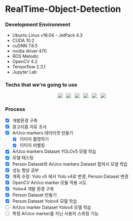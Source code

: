 # RealTime-Object-Detection

### Development Environment
- Ubuntu Linux v18.04 - JetPack 4.3
- CUDA 10.2
- cuDNN 7.6.5
- nvidia driver 470
- ROS Melodic
- OpenCV 4.2
- Tensorflow 2.3.1
- Jupyter Lab


### Techs that we're going to use
<p align="center">
  <img src="https://img.shields.io/badge/Pytorch-EE4C2C?style=flat-square&logo=Pytorch&logoColor=white"/></a> &nbsp     
  <img src="https://img.shields.io/badge/Tensorflow-FF6F00?style=flat-square&logo=Tensorflow&logoColor=white"/></a> &nbsp     
  <img src="https://img.shields.io/badge/YOLOv4-00FFFF?style=flat-square&logo=YOLO&logoColor=white"/></a> &nbsp   
  <img src="https://img.shields.io/badge/OpenCV-5C3EE8?style=flat-square&logo=OpenCV&logoColor=white"/></a> &nbsp
  <img src="https://img.shields.io/badge/Ubuntu-E95420?style=flat-square&logo=Ubuntu&logoColor=white"/></a> &nbsp 
  <img src="https://img.shields.io/badge/ROS-22314E?style=flat-square&logo=ROS&logoColor=white"/></a> &nbsp 
</p>

### Process
- [x] 개발환경 구축
- [x] 알고리즘 자료 조사
- [x] ArUco markers 데이터셋 만들기
  - [x] 이미지 촬영하기
  - [x] 이미지 라벨링
- [x] ArUco markers Dataset YOLOv5 모델 학습
- [x] 모델 테스팅
- [x] Person Dataset와 ArUco markers Dataset 합쳐서 모델 학습
- [x] 성능 향상 공부
- [x] 계획 수정: Yolo v5 에서 Yolo v4로 변경, Person Dataset 변경
- [x] OpenCV ArUco marker 모듈 적용 시도
- [x] Yolov4 개발 환경 구축
- [x] Person Dataset 만들기
- [x] Person Dataset Yolov4 모델 학습
- [ ] ArUco marker Dataset Yolov4 모델 학습
- [ ] 특정 ArUco marker를 지닌 사용자 스위칭 기능
